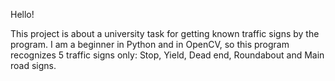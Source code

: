 Hello!

This project is about a university task for getting known traffic signs by the program.
I am a beginner in Python and in OpenCV, so this program recognizes 5 traffic signs only: Stop, Yield, Dead end, Roundabout and Main road signs.

